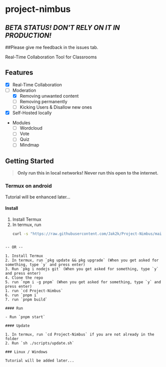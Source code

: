 # project-nimbus

## **_BETA STATUS! DON'T RELY ON IT IN PRODUCTION!_**

##Please give me feedback in the issues tab.

Real-Time Collaboration Tool for Classrooms

## Features

- [x] Real-Time Collaboration
- [ ] Moderation
  - [x] Removing unwanted content
  - [ ] Removing permanently
  - [ ] Kicking Users & Disallow new ones
- [x] Self-Hosted locally
- Modules
  - [ ] Wordcloud
  - [ ] Vote
  - [ ] Quiz
  - [ ] Mindmap

## Getting Started

> **Only run this in local networks! Never run this open to the internet.**

### Termux on android

Tutorial will be enhanced later...

#### Install

1. Install Termux
2. In termux, run
   ```bash
   curl -s "https://raw.githubusercontent.com/Jak2k/Project-Nimbus/main/scripts/install_termux.sh" | sh -s

```

-- OR --

1. Install Termux
2. In termux, run `pkg update && pkg upgrade` (When you get asked for something, type `y` and press enter)
3. Run `pkg i nodejs git` (When you get asked for something, type `y` and press enter)
4. Clone the repo
5. run `npm i -g pnpm` (When you get asked for something, type `y` and press enter)
1. run `cd Project-Nimbus`
6. run `pnpm i`
7. run `pnpm build`

#### Run

- Run `pnpm start`

#### Update

1. In termux, run `cd Project-Nimbus` if you are not already in the folder
2. Run `sh ./scripts/update.sh`

### Linux / Windows

Tutorial will be added later...
```
